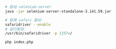 ```bash
# 启动 selenium-server
java -jar selenium-server-standalone-3.141.59.jar
```
```bash
# 启用 safari 驱动
safaridriver --enable
# 运行驱动
/usr/bin/safaridriver -p 1337</
```

```bash
php index.php
```